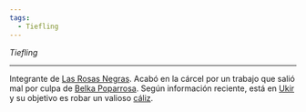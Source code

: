 ```yaml
---
tags:
  - Tiefling
---
```

*Tiefling*
___
Integrante de [Las Rosas Negras](../Organizaciones/Las%20Rosas%20Negras.md). Acabó en la cárcel por un trabajo que salió mal por culpa de [Belka Poparrosa](Grupo/Belka%20Poparrosa.md). Según información reciente, está en [Ukir](../Lugares/Ciudades/Ukir.md) y su objetivo es robar un valioso [cáliz](../Otros/Cáliz%20de%20Loviatar.md).
